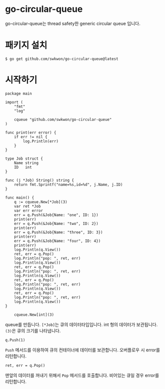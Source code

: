 # go-circular-queue
go-circular-queue는 thread safety한 generic circular queue 입니다.
# 패키지 설치
```
$ go get github.com/swkwon/go-circular-queue@latest
```
# 시작하기
```
package main

import (
	"fmt"
	"log"

	cqueue "github.com/swkwon/go-circular-queue"
)

func print(err error) {
	if err != nil {
		log.Println(err)
	}
}

type Job struct {
	Name string
	ID   int
}

func (j *Job) String() string {
	return fmt.Sprintf("name=%s,id=%d", j.Name, j.ID)
}

func main() {
	q := cqueue.New[*Job](3)
	var ret *Job
	var err error
	err = q.Push(&Job{Name: "one", ID: 1})
	print(err)
	err = q.Push(&Job{Name: "two", ID: 2})
	print(err)
	err = q.Push(&Job{Name: "three", ID: 3})
	print(err)
	err = q.Push(&Job{Name: "four", ID: 4})
	print(err)
	log.Println(q.View())
	ret, err = q.Pop()
	log.Println("pop: ", ret, err)
	log.Println(q.View())
	ret, err = q.Pop()
	log.Println("pop: ", ret, err)
	log.Println(q.View())
	ret, err = q.Pop()
	log.Println("pop: ", ret, err)
	log.Println(q.View())
	ret, err = q.Pop()
	log.Println("pop: ", ret, err)
	log.Println(q.View())
}
```
```
    cqueue.New[int](3)
```
queue를 만듭니다. `[*Job]`는 큐의 데이터타입입니다. int 형의 데이터가 보관됩니다. `(3)`은 큐의 크기를 나타냅니다. 
```
q.Push(1)
```
`Push` 메서드를 이용하여 큐의 컨테이너에 데이터를 보관합니다. 오버플로우 시 error를 리턴합니다.
```
ret, err = q.Pop()
```
맨앞의 데이터를 꺼내기 위해서 `Pop` 메서드를 호출합니다. 비어있는 큐일 경우 error를 리턴합니다.